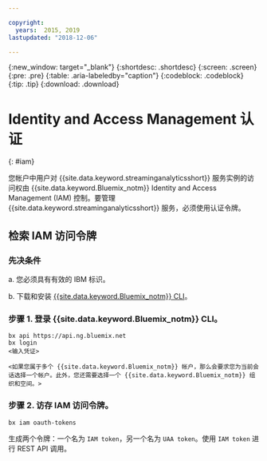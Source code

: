 ```yaml
---

copyright:
  years:  2015, 2019
lastupdated: "2018-12-06"

---
```


{:new_window: target="_blank"}
{:shortdesc: .shortdesc}
{:screen: .screen}
{:pre: .pre}
{:table: .aria-labeledby="caption"}
{:codeblock: .codeblock}
{:tip: .tip}
{:download: .download}


# Identity and Access Management 认证
{: #iam}

您帐户中用户对 {{site.data.keyword.streaminganalyticsshort}} 服务实例的访问权由 {{site.data.keyword.Bluemix_notm}} Identity and Access Management (IAM) 控制。要管理 {{site.data.keyword.streaminganalyticsshort}} 服务，必须使用认证令牌。

## 检索 IAM 访问令牌

### 先决条件

a. 您必须具有有效的 IBM 标识。

b. 下载和安装 [{{site.data.keyword.Bluemix_notm}} CLI](/docs/cli?topic=cloud-cli-install-ibmcloud-cli#install-ibmcloud-cli)。

### 步骤 1. 登录 {{site.data.keyword.Bluemix_notm}} CLI。

```
bx api https://api.ng.bluemix.net
bx login
<输入凭证>

<如果您属于多个 {{site.data.keyword.Bluemix_notm}} 帐户，那么会要求您为当前会话选择一个帐户。此外，您还需要选择一个 {{site.data.keyword.Bluemix_notm}} 组织和空间。>
```

### 步骤 2. 访存 IAM 访问令牌。

```
bx iam oauth-tokens
```

生成两个令牌：一个名为 `IAM token`，另一个名为 `UAA token`。使用 `IAM token` 进行 REST API 调用。
